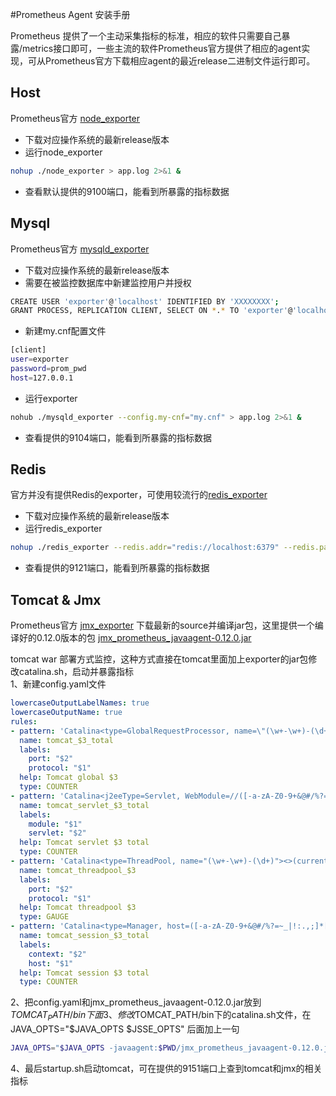 #Prometheus Agent 安装手册

Prometheus 提供了一个主动采集指标的标准，相应的软件只需要自己暴露/metrics接口即可，一些主流的软件Prometheus官方提供了相应的agent实现，可从Prometheus官方下载相应agent的最近release二进制文件运行即可。

## Host
Prometheus官方 [node_exporter](https://github.com/prometheus/node_exporter)  
- 下载对应操作系统的最新release版本
- 运行node_exporter
```bash
nohup ./node_exporter > app.log 2>&1 & 
```
- 查看默认提供的9100端口，能看到所暴露的指标数据

## Mysql
Prometheus官方 [mysqld_exporter](https://github.com/prometheus/mysqld_exporter)
- 下载对应操作系统的最新release版本
- 需要在被监控数据库中新建监控用户并授权
```bash
CREATE USER 'exporter'@'localhost' IDENTIFIED BY 'XXXXXXXX';
GRANT PROCESS, REPLICATION CLIENT, SELECT ON *.* TO 'exporter'@'localhost';
```
- 新建my.cnf配置文件
```bash
[client]
user=exporter
password=prom_pwd
host=127.0.0.1
```
- 运行exporter
```bash
nohub ./mysqld_exporter --config.my-cnf="my.cnf" > app.log 2>&1 &
```
- 查看提供的9104端口，能看到所暴露的指标数据

## Redis
官方并没有提供Redis的exporter，可使用较流行的[redis_exporter](https://github.com/oliver006/redis_exporter)  
- 下载对应操作系统的最新release版本
- 运行redis_exporter
```bash
nohup ./redis_exporter --redis.addr="redis://localhost:6379" --redis.password="prom_pwd" > app.log 2>&1 &
```
- 查看提供的9121端口，能看到所暴露的指标数据

## Tomcat & Jmx
Prometheus官方 [jmx_exporter](https://github.com/prometheus/jmx_exporter)
 下载最新的source并编译jar包，这里提供一个编译好的0.12.0版本的包 [jmx_prometheus_javaagent-0.12.0.jar](exporter/jmx_prometheus_javaagent-0.12.0.jar)  

 tomcat war 部署方式监控，这种方式直接在tomcat里面加上exporter的jar包修改catalina.sh，启动并暴露指标  
 1、新建config.yaml文件
```yaml
lowercaseOutputLabelNames: true
lowercaseOutputName: true
rules:
- pattern: 'Catalina<type=GlobalRequestProcessor, name=\"(\w+-\w+)-(\d+)\"><>(\w+):'
  name: tomcat_$3_total
  labels:
    port: "$2"
    protocol: "$1"
  help: Tomcat global $3
  type: COUNTER
- pattern: 'Catalina<j2eeType=Servlet, WebModule=//([-a-zA-Z0-9+&@#/%?=~_|!:.,;]*[-a-zA-Z0-9+&@#/%=~_|]), name=([-a-zA-Z0-9+/$%~_-|!.]*), J2EEApplication=none, J2EEServer=none><>(requestCount|maxTime|processingTime|errorCount):'
  name: tomcat_servlet_$3_total
  labels:
    module: "$1"
    servlet: "$2"
  help: Tomcat servlet $3 total
  type: COUNTER
- pattern: 'Catalina<type=ThreadPool, name="(\w+-\w+)-(\d+)"><>(currentThreadCount|currentThreadsBusy|keepAliveCount|pollerThreadCount|connectionCount):'
  name: tomcat_threadpool_$3
  labels:
    port: "$2"
    protocol: "$1"
  help: Tomcat threadpool $3
  type: GAUGE
- pattern: 'Catalina<type=Manager, host=([-a-zA-Z0-9+&@#/%?=~_|!:.,;]*[-a-zA-Z0-9+&@#/%=~_|]), context=([-a-zA-Z0-9+/$%~_-|!.]*)><>(processingTime|sessionCounter|rejectedSessions|expiredSessions):'
  name: tomcat_session_$3_total
  labels:
    context: "$2"
    host: "$1"
  help: Tomcat session $3 total
  type: COUNTER
```
 2、把config.yaml和jmx_prometheus_javaagent-0.12.0.jar放到 $TOMCAT_PATH/bin下面  
 3、修改$TOMCAT_PATH/bin下的catalina.sh文件，在 JAVA_OPTS="$JAVA_OPTS $JSSE_OPTS" 后面加上一句
 ```bash
JAVA_OPTS="$JAVA_OPTS -javaagent:$PWD/jmx_prometheus_javaagent-0.12.0.jar=9151:$PWD/config.yaml"
```
4、最后startup.sh启动tomcat，可在提供的9151端口上查到tomcat和jmx的相关指标